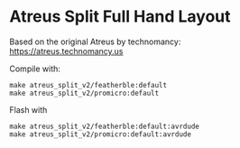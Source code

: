 # Atreus Split Full Hand Layout

Based on the original Atreus by technomancy: https://atreus.technomancy.us

Compile with:

    make atreus_split_v2/featherble:default
    make atreus_split_v2/promicro:default

Flash with

    make atreus_split_v2/featherble:default:avrdude
    make atreus_split_v2/promicro:default:avrdude


